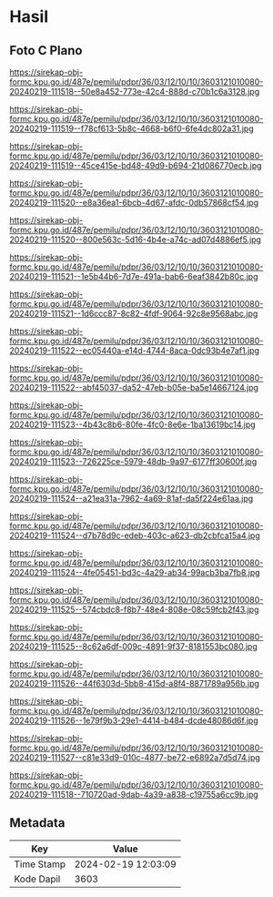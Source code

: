 # Hasil

## Foto C Plano

https://sirekap-obj-formc.kpu.go.id/487e/pemilu/pdpr/36/03/12/10/10/3603121010080-20240219-111518--50e8a452-773e-42c4-888d-c70b1c6a3128.jpg

https://sirekap-obj-formc.kpu.go.id/487e/pemilu/pdpr/36/03/12/10/10/3603121010080-20240219-111519--f78cf613-5b8c-4668-b6f0-6fe4dc802a31.jpg

https://sirekap-obj-formc.kpu.go.id/487e/pemilu/pdpr/36/03/12/10/10/3603121010080-20240219-111519--45ce415e-bd48-49d9-b694-21d086770ecb.jpg

https://sirekap-obj-formc.kpu.go.id/487e/pemilu/pdpr/36/03/12/10/10/3603121010080-20240219-111520--e8a36ea1-6bcb-4d67-afdc-0db57868cf54.jpg

https://sirekap-obj-formc.kpu.go.id/487e/pemilu/pdpr/36/03/12/10/10/3603121010080-20240219-111520--800e563c-5d16-4b4e-a74c-ad07d4886ef5.jpg

https://sirekap-obj-formc.kpu.go.id/487e/pemilu/pdpr/36/03/12/10/10/3603121010080-20240219-111521--1e5b44b6-7d7e-491a-bab6-6eaf3842b80c.jpg

https://sirekap-obj-formc.kpu.go.id/487e/pemilu/pdpr/36/03/12/10/10/3603121010080-20240219-111521--1d6ccc87-8c82-4fdf-9064-92c8e9568abc.jpg

https://sirekap-obj-formc.kpu.go.id/487e/pemilu/pdpr/36/03/12/10/10/3603121010080-20240219-111522--ec05440a-e14d-4744-8aca-0dc93b4e7af1.jpg

https://sirekap-obj-formc.kpu.go.id/487e/pemilu/pdpr/36/03/12/10/10/3603121010080-20240219-111522--abf45037-da52-47eb-b05e-ba5e14667124.jpg

https://sirekap-obj-formc.kpu.go.id/487e/pemilu/pdpr/36/03/12/10/10/3603121010080-20240219-111523--4b43c8b6-80fe-4fc0-8e6e-1ba13619bc14.jpg

https://sirekap-obj-formc.kpu.go.id/487e/pemilu/pdpr/36/03/12/10/10/3603121010080-20240219-111523--726225ce-5979-48db-9a97-6177ff30600f.jpg

https://sirekap-obj-formc.kpu.go.id/487e/pemilu/pdpr/36/03/12/10/10/3603121010080-20240219-111524--a21ea31a-7962-4a69-81af-da5f224e61aa.jpg

https://sirekap-obj-formc.kpu.go.id/487e/pemilu/pdpr/36/03/12/10/10/3603121010080-20240219-111524--d7b78d9c-edeb-403c-a623-db2cbfca15a4.jpg

https://sirekap-obj-formc.kpu.go.id/487e/pemilu/pdpr/36/03/12/10/10/3603121010080-20240219-111524--4fe05451-bd3c-4a29-ab34-99acb3ba7fb8.jpg

https://sirekap-obj-formc.kpu.go.id/487e/pemilu/pdpr/36/03/12/10/10/3603121010080-20240219-111525--574cbdc8-f8b7-48e4-808e-08c59fcb2f43.jpg

https://sirekap-obj-formc.kpu.go.id/487e/pemilu/pdpr/36/03/12/10/10/3603121010080-20240219-111525--8c62a6df-009c-4891-9f37-8181553bc080.jpg

https://sirekap-obj-formc.kpu.go.id/487e/pemilu/pdpr/36/03/12/10/10/3603121010080-20240219-111526--44f6303d-5bb8-415d-a8f4-8871789a956b.jpg

https://sirekap-obj-formc.kpu.go.id/487e/pemilu/pdpr/36/03/12/10/10/3603121010080-20240219-111526--1e79f9b3-29e1-4414-b484-dcde48086d6f.jpg

https://sirekap-obj-formc.kpu.go.id/487e/pemilu/pdpr/36/03/12/10/10/3603121010080-20240219-111527--c81e33d9-010c-4877-be72-e6892a7d5d74.jpg

https://sirekap-obj-formc.kpu.go.id/487e/pemilu/pdpr/36/03/12/10/10/3603121010080-20240219-111518--710720ad-9dab-4a39-a838-c19755a6cc9b.jpg


## Metadata

| Key        | Value               |
| ---------- | ------------------- |
| Time Stamp | 2024-02-19 12:03:09 |
| Kode Dapil | 3603                |



